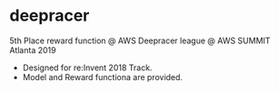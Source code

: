 # deepracer
5th Place reward function @ AWS Deepracer league @ AWS SUMMIT Atlanta 2019

- Designed for re:Invent 2018 Track.
- Model and Reward functiona are provided.
